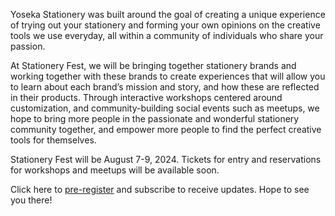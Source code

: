 Yoseka Stationery was built around the goal of creating a unique experience of trying out your stationery and forming your own opinions on the creative tools we use everyday, all within a community of individuals who share your passion.

At Stationery Fest, we will be bringing together stationery brands and working together with these brands to create experiences that will allow you to learn about each brand’s mission and story, and how these are reflected in their products. Through interactive workshops centered around customization, and community-building social events such as meetups, we hope to bring more people in the passionate and wonderful stationery community together, and empower more people to find the perfect creative tools for themselves.

Stationery Fest will be August 7-9, 2024. Tickets for entry and reservations for workshops and meetups will be available soon.

Click here to <a href="https://yosekastationery.com/products/stationery-fest-2024" rel="noopener noreferrer">pre-register</a> and subscribe to receive updates. Hope to see you there!
